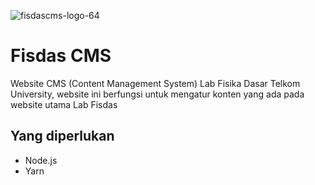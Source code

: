 ![fisdascms-logo-64](https://user-images.githubusercontent.com/49353967/178111182-c7974bb8-1a5d-44ba-b78d-837132385e87.png)
# Fisdas CMS
Website CMS (Content Management System) Lab Fisika Dasar Telkom University, website ini berfungsi untuk mengatur konten yang ada pada website utama Lab Fisdas

## Yang diperlukan
- Node.js
- Yarn
